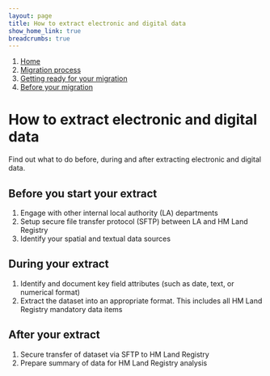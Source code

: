 ```yaml
---
layout: page
title: How to extract electronic and digital data
show_home_link: true
breadcrumbs: true
---
```

<div class='navbar-breadcrumbs-wrapper'>
  <div class='navbar-breadcrumbs'>
    <ol>
      <li><a href='/local-land-charges/'>Home</a></li>
      <li><a href='/local-land-charges/migration'>Migration process</a></li>
      <li><a href='getting-ready'>Getting ready for your migration</a></li>
      <li><a href='before-migration'>Before your migration</a></li>
    </ol>
  </div>
</div>

<main id='content'>
  <div class='column-two-thirds'>
    <h1 class='heading-large'>How to extract electronic and digital data</h1>
    <p>Find out what to do before, during and after extracting electronic and digital data.</p>
    <h2 class='heading-medium'>Before you start your extract</h2>
    <ol class='list list-number list-indented'>
      <li>Engage with other internal local authority (LA) departments</li>
      <li>Setup secure file transfer protocol (SFTP) between LA and HM Land Registry</li>
      <li>Identify your spatial and textual data sources</li>
    </ol>
    <h2 class='heading-medium'>During your extract</h2>
    <ol class='list list-number list-indented'>
      <li>Identify and document key field attributes (such as date, text, or numerical format)</li>
      <li>Extract the dataset into an appropriate format. This includes all HM Land Registry mandatory data items</li>
    </ol>
    <h2 class='heading-medium'>After your extract</h2>
    <ol class='list list-number list-indented'>
      <li>Secure transfer of dataset via SFTP to HM Land Registry</li>
      <li>Prepare summary of data for HM Land Registry analysis</li>
    </ol>
  </div>
</main>